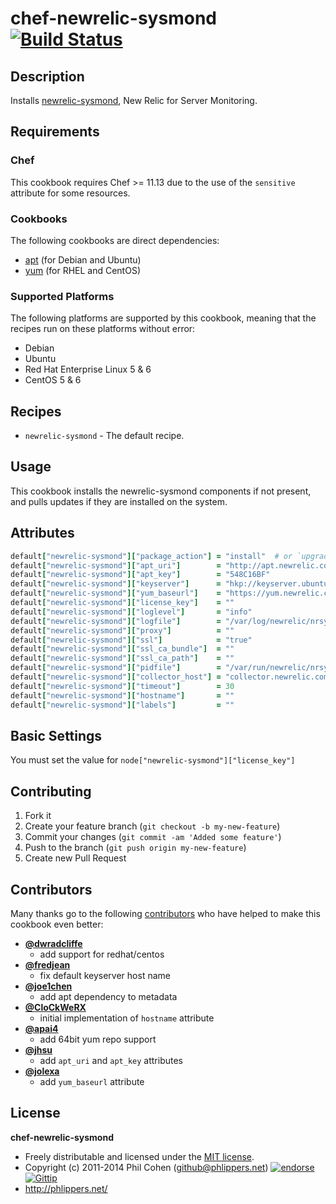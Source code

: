 # chef-newrelic-sysmond  [![Build Status](https://travis-ci.org/phlipper/chef-newrelic-sysmond.png?branch=master)](https://travis-ci.org/phlipper/chef-newrelic-sysmond)

## Description

Installs [newrelic-sysmond](https://newrelic.com/docs/server/new-relic-for-server-monitoring), New Relic for Server Monitoring.


## Requirements

### Chef

This cookbook requires Chef >= 11.13 due to the use of the `sensitive` attribute for some resources.

### Cookbooks

The following cookbooks are direct dependencies:

* [apt](https://supermarket.getchef.com/cookbooks/apt) (for Debian and Ubuntu)
* [yum](https://supermarket.getchef.com/cookbooks/yum) (for RHEL and CentOS)

### Supported Platforms

The following platforms are supported by this cookbook, meaning that the recipes run on these platforms without error:

* Debian
* Ubuntu
* Red Hat Enterprise Linux 5 & 6
* CentOS 5 & 6

## Recipes

* `newrelic-sysmond` - The default recipe.

## Usage

This cookbook installs the newrelic-sysmond components if not present, and pulls updates if they are installed on the system.

## Attributes

```ruby
default["newrelic-sysmond"]["package_action"] = "install"  # or `upgrade`
default["newrelic-sysmond"]["apt_uri"]        = "http://apt.newrelic.com/debian/"
default["newrelic-sysmond"]["apt_key"]        = "548C16BF"
default["newrelic-sysmond"]["keyserver"]      = "hkp://keyserver.ubuntu.com:80"
default["newrelic-sysmond"]["yum_baseurl"]    = "https://yum.newrelic.com/pub/newrelic/el5/#{node["kernel"]["machine"]}"
default["newrelic-sysmond"]["license_key"]    = ""
default["newrelic-sysmond"]["loglevel"]       = "info"
default["newrelic-sysmond"]["logfile"]        = "/var/log/newrelic/nrsysmond.log"
default["newrelic-sysmond"]["proxy"]          = ""
default["newrelic-sysmond"]["ssl"]            = "true"
default["newrelic-sysmond"]["ssl_ca_bundle"]  = ""
default["newrelic-sysmond"]["ssl_ca_path"]    = ""
default["newrelic-sysmond"]["pidfile"]        = "/var/run/newrelic/nrsysmond.pid"
default["newrelic-sysmond"]["collector_host"] = "collector.newrelic.com"
default["newrelic-sysmond"]["timeout"]        = 30
default["newrelic-sysmond"]["hostname"]       = ""
default["newrelic-sysmond"]["labels"]         = ""
```


## Basic Settings

You must set the value for `node["newrelic-sysmond"]["license_key"]`


## Contributing

1. Fork it
2. Create your feature branch (`git checkout -b my-new-feature`)
3. Commit your changes (`git commit -am 'Added some feature'`)
4. Push to the branch (`git push origin my-new-feature`)
5. Create new Pull Request


## Contributors

Many thanks go to the following [contributors](https://github.com/phlipper/chef-newrelic-sysmond/graphs/contributors) who have helped to make this cookbook even better:

* **[@dwradcliffe](https://github.com/dwradcliffe)**
    * add support for redhat/centos
* **[@fredjean](https://github.com/fredjean)**
    * fix default keyserver host name
* **[@joe1chen](https://github.com/joe1chen)**
    * add apt dependency to metadata
* **[@CloCkWeRX](https://github.com/CloCkWeRX)**
    * initial implementation of `hostname` attribute
* **[@apai4](https://github.com/apai4)**
    * add 64bit yum repo support
* **[@jhsu](https://github.com/jhsu)**
    * add `apt_uri` and `apt_key` attributes
* **[@jolexa](https://github.com/jolexa)**
    * add `yum_baseurl` attribute


## License

**chef-newrelic-sysmond**

* Freely distributable and licensed under the [MIT license](http://phlipper.mit-license.org/2011-2014/license.html).
* Copyright (c) 2011-2014 Phil Cohen (github@phlippers.net) [![endorse](http://api.coderwall.com/phlipper/endorsecount.png)](http://coderwall.com/phlipper)  [![Gittip](http://img.shields.io/gittip/phlipper.png)](https://www.gittip.com/phlipper/)
* http://phlippers.net/
